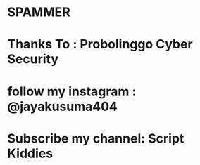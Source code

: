 # SPAMMER
# Thanks To : Probolinggo Cyber Security
# follow my instagram : @jayakusuma404
# Subscribe my channel: Script Kiddies
